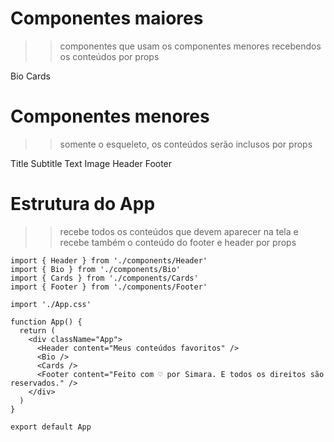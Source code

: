 # Componentes maiores
>> componentes que usam os componentes menores recebendos os conteúdos por props

Bio 
Cards

# Componentes menores

>> somente o esqueleto, os conteúdos serão inclusos por props

Title 
Subtitle
Text
Image
Header
Footer

# Estrutura do App

>> recebe todos os conteúdos que devem aparecer na tela e recebe também o conteúdo do footer e header por props


```
import { Header } from './components/Header'
import { Bio } from './components/Bio'
import { Cards } from './components/Cards'
import { Footer } from './components/Footer'

import './App.css'

function App() {
  return (
    <div className="App">
      <Header content="Meus conteúdos favoritos" />
      <Bio />
      <Cards />
      <Footer content="Feito com ♡ por Simara. E todos os direitos são reservados." />
    </div>
  )
}

export default App
```